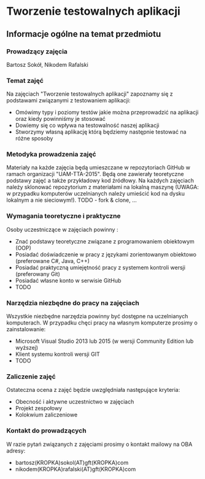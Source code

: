 # Tworzenie testowalnych aplikacji
## Informacje ogólne na temat przedmiotu

### Prowadzący zajęcia
Bartosz Sokół, Nikodem Rafalski

### Temat zajęć
Na zajęciach "Tworzenie testowalnych aplikacji" zapoznamy się z podstawami związanymi z testowaniem aplikacji:
* Omówimy typy i poziomy testów jakie można przeprowadzić na aplikacji oraz kiedy powinniśmy je stosować
* Dowiemy się co wpływa na testowalność naszej aplikacji
* Stworzymy własną aplikację którą będziemy następnie testować na różne sposoby

### Metodyka prowadzenia zajęć
Materiały na każde zajęcia będą umieszczane w repozytoriach GitHub w ramach organizacji "UAM-TTA-2015".
Będą one zawierały teoretyczne podstawy zajęć a także przykładowy kod źródłowy.
Na każdych zajęciach należy sklonować repozytorium z materiałami na lokalną maszynę
(UWAGA: w przypadku komputerów uczelnianych należy umieścić kod na dysku lokalnym a nie sieciowym!). 
TODO - fork & clone, ...

### Wymagania teoretyczne i praktyczne
Osoby uczestniczące w zajęciach powinny :
* Znać podstawy teoretyczne związane z programowaniem obiektowym (OOP)
* Posiadać doświadczenie w pracy z językami zorientowanym obiektowo (preferowane C#, Java, C++)
* Posiadać praktyczną umiejętność pracy z systemem kontroli wersji (preferowany Git)
* Posiadać własne konto w serwisie GitHub
* TODO

### Narzędzia niezbędne do pracy na zajęciach
Wszystkie niezbędne narzędzia powinny być dostępne na uczelnianych komputerach.
W przypadku chęci pracy na własnym komputerze prosimy o zainstalowanie:
* Microsoft Visual Studio 2013 lub 2015 (w wersji Community Edition lub wyższej)
* Klient systemu kontroli wersji GIT
* TODO

### Zaliczenie zajęć
Ostateczna ocena z zajęć będzie uwzględniała następujące kryteria:
* Obecność i aktywne uczestnictwo w zajęciach
* Projekt zespołowy
* Kolokwium zaliczeniowe

### Kontakt do prowadzących
W razie pytań związanych z zajęciami prosimy o kontakt mailowy na OBA adresy:
* bartosz(KROPKA)sokol(AT)gft(KROPKA)com
* nikodem(KROPKA)rafalski(AT)gft(KROPKA)com
